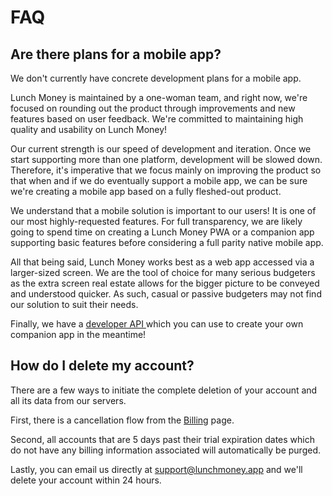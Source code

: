 # FAQ

## Are there plans for a mobile app?

We don't currently have concrete development plans for a mobile app.

Lunch Money is maintained by a one-woman team, and right now, we're focused on rounding out the product through improvements and new features based on user feedback. We're committed to maintaining high quality and usability on Lunch Money! 

Our current strength is our speed of development and iteration. Once we start supporting more than one platform, development will be slowed down. Therefore, it's imperative that we focus mainly on improving the product so that when and if we do eventually support a mobile app, we can be sure we're creating a mobile app based on a fully fleshed-out product.

We understand that a mobile solution is important to our users! It is one of our most highly-requested features. For full transparency, we are likely going to spend time on creating a Lunch Money PWA or a companion app supporting basic features before considering a full parity native mobile app.

All that being said, Lunch Money works best as a web app accessed via a larger-sized screen. We are the tool of choice for many serious budgeters as the extra screen real estate allows for the bigger picture to be conveyed and understood quicker. As such, casual or passive budgeters may not find our solution to suit their needs.

Finally, we have a [developer API ](https://developers.lunchmoney.app)which you can use to create your own companion app in the meantime! 

## How do I delete my account?

There are a few ways to initiate the complete deletion of your account and all its data from our servers.

First, there is a cancellation flow from the [Billing](https://my.lunchmoney.app/billing) page. 

Second, all accounts that are 5 days past their trial expiration dates which do not have any billing information associated will automatically be purged.

Lastly, you can email us directly at support@lunchmoney.app and we'll delete your account within 24 hours.

